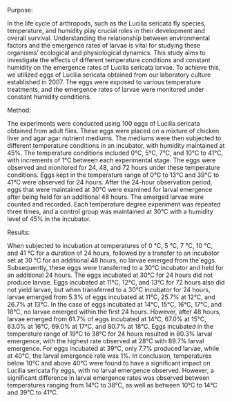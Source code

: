 Purpose:

In the life cycle of arthropods, such as the Lucilia sericata fly species, temperature, and humidity play crucial roles in their development and overall survival. Understanding the relationship between environmental factors and the emergence rates of larvae is vital for studying these organisms’ ecological and physiological dynamics. This study aims to investigate the effects of different temperature conditions and constant humidity on the emergence rates of Lucilia sericata larvae. To achieve this, we utilized eggs of Lucilia sericata obtained from our laboratory culture established in 2007. The eggs were exposed to various temperature treatments, and the emergence rates of larvae were monitored under constant humidity conditions.

Method:

The experiments were conducted using 100 eggs of Lucilia sericata obtained from adult flies. These eggs were placed on a mixture of chicken liver and agar agar nutrient mediums. The mediums were then subjected to different temperature conditions in an incubator, with humidity maintained at 45%. The temperature conditions included 0°C, 5°C, 7°C, and 10°C to 41°C, with increments of 1°C between each experimental stage. The eggs were observed and monitored for 24, 48, and 72 hours under these temperature conditions. Eggs kept in the temperature range of 0°C to 13°C and 39°C to 41°C were observed for 24 hours. After the 24-hour observation period, eggs that were maintained at 30°C were examined for larval emergence after being held for an additional 48 hours. The emerged larvae were counted and recorded. Each temperature degree experiment was repeated three times, and a control group was maintained at 30°C with a humidity level of 45% in the incubator.

Results:

When subjected to incubation at temperatures of 0 °C, 5 °C, 7 °C, 10 °C, and 41 °C for a duration of 24 hours, followed by a transfer to an incubator set at 30 °C for an additional 48 hours, no larvae emerged from the eggs. Subsequently, these eggs were transferred to a 30°C incubator and held for an additional 24 hours. The eggs incubated at 30°C for 24 hours did not produce larvae. Eggs incubated at 11°C, 12°C, and 13°C for 72 hours also did not yield larvae, but when transferred to a 30°C incubator for 24 hours, larvae emerged from 5.3% of eggs incubated at 11°C, 25.7% at 12°C, and 26.7% at 13°C. In the case of eggs incubated at 14°C, 15°C, 16°C, 17°C, and 18°C, no larvae emerged within the first 24 hours. However, after 48 hours, larvae emerged from 61.7% of eggs incubated at 14°C, 67.0% at 15°C, 63.0% at 16°C, 69.0% at 17°C, and 80.7% at 18°C. Eggs incubated in the temperature range of 19°C to 38°C for 24 hours resulted in 80.3% larval emergence, with the highest rate observed at 28°C with 89.7% larval emergence. For eggs incubated at 39°C, only 7.7% produced larvae, while at 40°C, the larval emergence rate was 1%. In conclusion, temperatures below 10°C and above 40°C were found to have a significant impact on Lucilia sericata fly eggs, with no larval emergence observed. However, a significant difference in larval emergence rates was observed between temperatures ranging from 14°C to 38°C, as well as between 10°C to 14°C and 39°C to 41°C.
